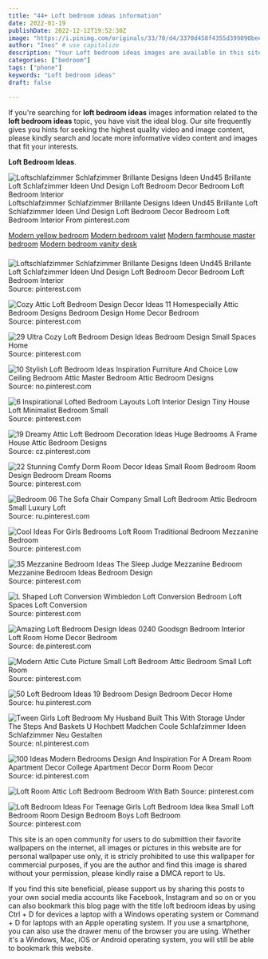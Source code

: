 ```yaml
---
title: "44+ Loft bedroom ideas information"
date: 2022-01-19
publishDate: 2022-12-12T19:52:30Z
image: "https://i.pinimg.com/originals/33/70/d4/3370d458f4355d399090bee5fd1070ae.jpg"
author: "Ines" # use capitalize
description: "Your Loft bedroom ideas images are available in this site. Loft bedroom ideas are a topic that is being searched for and liked by netizens now. You can Get the Loft bedroom ideas files here. Get all free vectors."
categories: ["bedroom"]
tags: ["phone"]
keywords: "Loft bedroom ideas"
draft: false

---
```


If you're searching for **loft bedroom ideas** images information related to the **loft bedroom ideas** topic, you have visit the ideal  blog.  Our site frequently  gives you  hints  for seeking  the highest  quality video and image  content, please kindly search and locate more informative video content and images  that fit your interests.

**Loft Bedroom Ideas**. 

![Loftschlafzimmer Schlafzimmer Brillante Designs Ideen Und45 Brillante Loft Schlafzimmer Ideen Und Design Loft Bedroom Decor Bedroom Loft Bedroom Interior](https://i.pinimg.com/736x/09/dc/44/09dc446506eecb790d99866b08408049.jpg "Loftschlafzimmer Schlafzimmer Brillante Designs Ideen Und45 Brillante Loft Schlafzimmer Ideen Und Design Loft Bedroom Decor Bedroom Loft Bedroom Interior")
Loftschlafzimmer Schlafzimmer Brillante Designs Ideen Und45 Brillante Loft Schlafzimmer Ideen Und Design Loft Bedroom Decor Bedroom Loft Bedroom Interior From pinterest.com

[Modern yellow bedroom](/modern-yellow-bedroom/)
[Modern bedroom valet](/modern-bedroom-valet/)
[Modern farmhouse master bedroom](/modern-farmhouse-master-bedroom/)
[Modern bedroom vanity desk](/modern-bedroom-vanity-desk/)



### 

 


![Loftschlafzimmer Schlafzimmer Brillante Designs Ideen Und45 Brillante Loft Schlafzimmer Ideen Und Design Loft Bedroom Decor Bedroom Loft Bedroom Interior](https://i.pinimg.com/736x/09/dc/44/09dc446506eecb790d99866b08408049.jpg "Loftschlafzimmer Schlafzimmer Brillante Designs Ideen Und45 Brillante Loft Schlafzimmer Ideen Und Design Loft Bedroom Decor Bedroom Loft Bedroom Interior")
Source: pinterest.com

 

![Cozy Attic Loft Bedroom Design Decor Ideas 11 Homespecially Attic Bedroom Designs Bedroom Design Home Decor Bedroom](https://i.pinimg.com/originals/02/fe/d2/02fed201a4963f5e42902edee4660975.jpg "Cozy Attic Loft Bedroom Design Decor Ideas 11 Homespecially Attic Bedroom Designs Bedroom Design Home Decor Bedroom")
Source: pinterest.com

 

![29 Ultra Cozy Loft Bedroom Design Ideas Bedroom Design Small Spaces Home](https://i.pinimg.com/originals/3a/01/5c/3a015cebb366dd03138efd4e616278cf.jpg "29 Ultra Cozy Loft Bedroom Design Ideas Bedroom Design Small Spaces Home")
Source: pinterest.com

 

![10 Stylish Loft Bedroom Ideas Inspiration Furniture And Choice Low Ceiling Bedroom Attic Master Bedroom Attic Bedroom Designs](https://i.pinimg.com/originals/05/d5/ce/05d5ce71c367cc91d812bacf8c191c02.jpg "10 Stylish Loft Bedroom Ideas Inspiration Furniture And Choice Low Ceiling Bedroom Attic Master Bedroom Attic Bedroom Designs")
Source: no.pinterest.com

 

![6 Inspirational Lofted Bedroom Layouts Loft Interior Design Tiny House Loft Minimalist Bedroom Small](https://i.pinimg.com/originals/bb/8b/37/bb8b3769300acfb5d8c489010ca33b7e.jpg "6 Inspirational Lofted Bedroom Layouts Loft Interior Design Tiny House Loft Minimalist Bedroom Small")
Source: pinterest.com

 

![19 Dreamy Attic Loft Bedroom Decoration Ideas Huge Bedrooms A Frame House Attic Bedroom Designs](https://i.pinimg.com/564x/1b/d0/8a/1bd08a3e439a58b6b34a9584e0508f4d.jpg "19 Dreamy Attic Loft Bedroom Decoration Ideas Huge Bedrooms A Frame House Attic Bedroom Designs")
Source: cz.pinterest.com

 

![22 Stunning Comfy Dorm Room Decor Ideas Small Room Bedroom Room Design Bedroom Dream Rooms](https://i.pinimg.com/564x/bd/7d/53/bd7d537ab1e208a0916f9f6a7fc9d37f.jpg "22 Stunning Comfy Dorm Room Decor Ideas Small Room Bedroom Room Design Bedroom Dream Rooms")
Source: pinterest.com

 

![Bedroom 06 The Sofa Chair Company Small Loft Bedroom Attic Bedroom Small Luxury Loft](https://i.pinimg.com/originals/17/8b/1f/178b1fbbe970da535753dcd4f3e60e00.jpg "Bedroom 06 The Sofa Chair Company Small Loft Bedroom Attic Bedroom Small Luxury Loft")
Source: ru.pinterest.com

 

![Cool Ideas For Girls Bedrooms Loft Room Traditional Bedroom Mezzanine Bedroom](https://i.pinimg.com/originals/44/be/ee/44beee2a000055369c886044c2c28001.jpg "Cool Ideas For Girls Bedrooms Loft Room Traditional Bedroom Mezzanine Bedroom")
Source: pinterest.com

 

![35 Mezzanine Bedroom Ideas The Sleep Judge Mezzanine Bedroom Mezzanine Bedroom Ideas Bedroom Design](https://i.pinimg.com/originals/28/7a/2e/287a2e049f7db58ec3156f70ae1dcf84.jpg "35 Mezzanine Bedroom Ideas The Sleep Judge Mezzanine Bedroom Mezzanine Bedroom Ideas Bedroom Design")
Source: pinterest.com

 

![L Shaped Loft Conversion Wimbledon Loft Conversion Bedroom Loft Spaces Loft Conversion](https://i.pinimg.com/originals/15/75/ea/1575ea2f9a9337fcb6300ae6006c57ea.jpg "L Shaped Loft Conversion Wimbledon Loft Conversion Bedroom Loft Spaces Loft Conversion")
Source: pinterest.com

 

![Amazing Loft Bedroom Design Ideas 0240 Goodsgn Bedroom Interior Loft Room Home Decor Bedroom](https://i.pinimg.com/originals/a1/bf/f8/a1bff829045009ee6b9e4214a39f68f2.png "Amazing Loft Bedroom Design Ideas 0240 Goodsgn Bedroom Interior Loft Room Home Decor Bedroom")
Source: de.pinterest.com

 

![Modern Attic Cute Picture Small Loft Bedroom Attic Bedroom Small Loft Room](https://i.pinimg.com/originals/3a/8b/26/3a8b262152bb4748e2cce4b7b0ffb33b.jpg "Modern Attic Cute Picture Small Loft Bedroom Attic Bedroom Small Loft Room")
Source: pinterest.com

 

![50 Loft Bedroom Ideas 19 Bedroom Design Bedroom Decor Home](https://i.pinimg.com/originals/2a/21/ee/2a21ee88f03c8a9b44ffee49fd03b168.jpg "50 Loft Bedroom Ideas 19 Bedroom Design Bedroom Decor Home")
Source: hu.pinterest.com

 

![Tween Girls Loft Bedroom My Husband Built This With Storage Under The Steps And Baskets U Hochbett Madchen Coole Schlafzimmer Ideen Schlafzimmer Neu Gestalten](https://i.pinimg.com/originals/99/d7/90/99d790b4638942d103714f6f42644f56.jpg "Tween Girls Loft Bedroom My Husband Built This With Storage Under The Steps And Baskets U Hochbett Madchen Coole Schlafzimmer Ideen Schlafzimmer Neu Gestalten")
Source: nl.pinterest.com

 

![100 Ideas Modern Bedrooms Design And Inspiration For A Dream Room Apartment Decor College Apartment Decor Dorm Room Decor](https://i.pinimg.com/originals/89/1a/25/891a25b86718d0a94e4dfdad595f3573.jpg "100 Ideas Modern Bedrooms Design And Inspiration For A Dream Room Apartment Decor College Apartment Decor Dorm Room Decor")
Source: id.pinterest.com

 

![Loft Room Attic Loft Bedroom Bedroom With Bath](https://i.pinimg.com/originals/3c/51/3d/3c513ddbed867e735403269faba33cc3.jpg "Loft Room Attic Loft Bedroom Bedroom With Bath")
Source: pinterest.com

 

![Loft Bedroom Ideas For Teenage Girls Loft Bedroom Idea Ikea Small Loft Bedroom Room Design Bedroom Boys Loft Bedroom](https://i.pinimg.com/originals/33/70/d4/3370d458f4355d399090bee5fd1070ae.jpg "Loft Bedroom Ideas For Teenage Girls Loft Bedroom Idea Ikea Small Loft Bedroom Room Design Bedroom Boys Loft Bedroom")
Source: pinterest.com

 

This site is an open community for users to do submittion their favorite wallpapers on the internet, all images or pictures in this website are for personal wallpaper use only, it is stricly prohibited to use this wallpaper for commercial purposes, if you are the author and find this image is shared without your permission, please kindly raise a DMCA report to Us.

If you find this site beneficial, please support us by sharing this posts to your own social media accounts like Facebook, Instagram and so on or you can also bookmark this blog page with the title loft bedroom ideas by using Ctrl + D for devices a laptop with a Windows operating system or Command + D for laptops with an Apple operating system. If you use a smartphone, you can also use the drawer menu of the browser you are using. Whether it's a Windows, Mac, iOS or Android operating system, you will still be able to bookmark this website.

